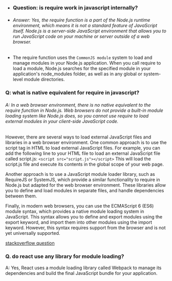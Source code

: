 - ### Question: is require work in javascript internally?
- ###### Answer: Yes, the require function is a part of the Node.js runtime environment, which means it is not a standard feature of JavaScript itself. Node.js is a server-side JavaScript environment that allows you to run JavaScript code on your machine or server outside of a web browser.
- The require function uses the `CommonJS module` system to load and manage modules in your Node.js application. When you call require to load a module, Node.js searches for the specified module in your application's node_modules folder, as well as in any global or system-level module directories.

### Q: what is native equivalent for require in javascript?
###### A: In a web browser environment, there is no native equivalent to the require function in Node.js. Web browsers do not provide a built-in module loading system like Node.js does, so you cannot use require to load external modules in your client-side JavaScript code.
However, there are several ways to load external JavaScript files and libraries in a web browser environment. One common approach is to use the script tag in HTML to load external JavaScript files. For example, you can add the following line to your HTML file to load an external JavaScript file called script.js:
```<script src="script.js"></script>```
This will load the script.js file and execute its contents in the global scope of your web page.

Another approach is to use a JavaScript module loader library, such as RequireJS or SystemJS, which provide a similar functionality to require in Node.js but adapted for the web browser environment. These libraries allow you to define and load modules in separate files, and handle dependencies between them.

Finally, in modern web browsers, you can use the ECMAScript 6 (ES6) module syntax, which provides a native module loading system in JavaScript.
This syntax allows you to define and export modules using the export keyword, and import them into other modules using the import keyword.
However, this syntax requires support from the browser and is not yet universally supported.

[stackoverflow question](https://stackoverflow.com/questions/75517839/what-library-is-used-in-react-to-support-import-and-export)

### Q. do react use any library for module loading?
A: Yes, React uses a module loading library called Webpack to manage its dependencies and build the final JavaScript bundle for your application.


